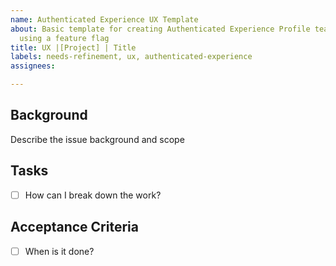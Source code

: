 ```yaml
---
name: Authenticated Experience UX Template
about: Basic template for creating Authenticated Experience Profile team phased releases
  using a feature flag
title: UX |[Project] | Title
labels: needs-refinement, ux, authenticated-experience
assignees: 

---
```


## Background
Describe the issue background and scope


## Tasks
- [ ] How can I break down the work?
  
## Acceptance Criteria
- [ ] When is it done?
